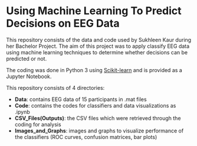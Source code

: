# Using Machine Learning To Predict Decisions on EEG Data
This repository consists of the data and code used by Sukhleen Kaur during her Bachelor Project. The aim of this project was to apply classify EEG data using machine learning techniques to determine whether decisions can be predicted or not.

The coding was done in Python 3 using [Scikit-learn](https://scikit-learn.org/stable/) and is provided as a Jupyter Notebook.

This repository consists of 4 directories:
* **Data**: contains EEG data of 15 participants in .mat files
* **Code**: contains the codes for classifiers and data visualizations as .ipynb
* **CSV_Files(Outputs)**: the CSV files which were retrieved through the coding for analysis
* **Images_and_Graphs**: images and graphs to visualize performance of the classifiers (ROC curves, confusion matrices, bar plots)
